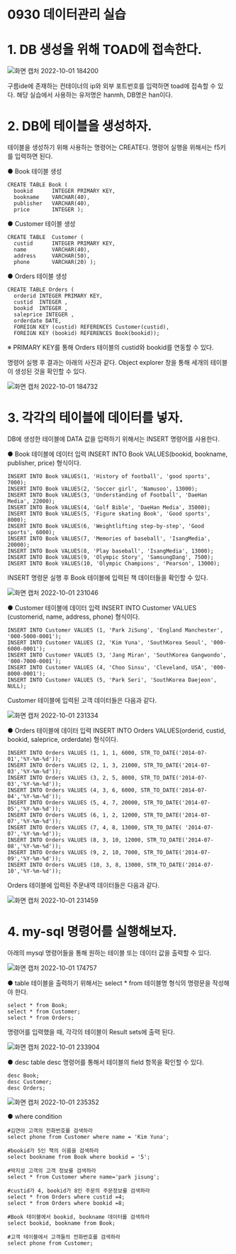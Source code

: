 # 0930 데이터관리 실습

 # 1. DB 생성을 위해 TOAD에 접속한다.

![화면 캡처 2022-10-01 184200](https://user-images.githubusercontent.com/114793024/193403435-991d70a3-bd5b-4e08-9e5e-14c5de3c2d7a.png)

구름ide에 존재하는 컨테이너의 ip와 외부 포트번호를 입력하면 toad에 접속할 수 있다. 해당 실습에서 사용하는 유저명은 hanmh, DB명은 han이다.


# 2. DB에 테이블을 생성하자.
 
테이블을 생성하기 위해 사용하는 명령어는 CREATE다. 
명령어 실행을 위해서는 f5키를 입력하면 된다.

● Book 테이블 생성

    CREATE TABLE Book (
      bookid      INTEGER PRIMARY KEY,
      bookname    VARCHAR(40),
      publisher   VARCHAR(40),
      price       INTEGER );
      

● Customer 테이블 생성

    CREATE TABLE  Customer (
      custid      INTEGER PRIMARY KEY,  
      name        VARCHAR(40),
      address     VARCHAR(50), 
      phone       VARCHAR(20) ); 

  
● Orders 테이블 생성

    CREATE TABLE Orders (
      orderid INTEGER PRIMARY KEY, 
      custid  INTEGER , 
      bookid  INTEGER , 
      saleprice INTEGER ,
      orderdate DATE,
      FOREIGN KEY (custid) REFERENCES Customer(custid),
      FOREIGN KEY (bookid) REFERENCES Book(bookid)); 

 ※ PRIMARY KEY를 통해 Orders 테이블의 custid와 bookid를 연동할 수 있다. 

명령어 실행 후 결과는 아래의 사진과 같다.
Object explorer 창을 통해 세개의 테이블이 생성된 것을 확인할 수 있다.

![화면 캡처 2022-10-01 184732](https://user-images.githubusercontent.com/114793024/193403543-de30ba11-6639-4839-a782-b47cfcc5ef21.png)

# 3. 각각의 테이블에 데이터를 넣자.

DB에 생성한 테이블에 DATA 값을 입력하기 위해서는 INSERT 명령어를 사용한다. 

● Book 테이블에 데이터 입력
INSERT INTO Book VALUES(bookid, bookname, publisher, price) 형식이다. 

    INSERT INTO Book VALUES(1, 'History of football', 'good sports', 7000);
    INSERT INTO Book VALUES(2, 'Soccer girl', 'Namusoo', 13000);
    INSERT INTO Book VALUES(3, 'Understanding of Football', 'DaeHan Media', 22000);
    INSERT INTO Book VALUES(4, 'Golf Bible', 'DaeHan Media', 35000);
    INSERT INTO Book VALUES(5, 'Figure skating Book', 'Good sports', 8000);
    INSERT INTO Book VALUES(6, 'Weightlifting step-by-step', 'Good sports', 6000);
    INSERT INTO Book VALUES(7, 'Memories of baseball', 'IsangMedia', 20000);
    INSERT INTO Book VALUES(8, 'Play baseball', 'IsangMedia', 13000);
    INSERT INTO Book VALUES(9, 'Olympic Story', 'SamsungDang', 7500);
    INSERT INTO Book VALUES(10, 'Olympic Champions', 'Pearson', 13000);

INSERT 명령문 실행 후 Book 테이블에 입력된 책 데이터들을 확인할 수 있다.

![화면 캡처 2022-10-01 231046](https://user-images.githubusercontent.com/114793024/193413550-6377b08f-1f0d-4574-8a19-eca08e47e1a1.png)

● Customer 테이블에 데이터 입력
INSERT INTO Customer VALUES (customerid, name, address, phone) 형식이다. 

    INSERT INTO Customer VALUES (1, 'Park JiSung', 'England Manchester', '000-5000-0001');
    INSERT INTO Customer VALUES (2, 'Kim Yuna', 'SouthKorea Seoul', '000-6000-0001');  
    INSERT INTO Customer VALUES (3, 'Jang Miran', 'SouthKorea Gangwondo', '000-7000-0001');
    INSERT INTO Customer VALUES (4, 'Choo Sinsu', 'Cleveland, USA', '000-8000-0001');
    INSERT INTO Customer VALUES (5, 'Park Seri', 'SouthKorea Daejeon',  NULL);

Customer 테이블에 입력된 고객 데이터들은 다음과 같다.

![화면 캡처 2022-10-01 231334](https://user-images.githubusercontent.com/114793024/193413634-b35eb576-dcbb-449a-9f7e-9dcbd5db736f.png)

● Orders 테이블에 데이터 입력
INSERT INTO Orders VALUES(orderid, custid, bookid, saleprice, orderdate) 형식이다. 

    INSERT INTO Orders VALUES (1, 1, 1, 6000, STR_TO_DATE('2014-07-01','%Y-%m-%d')); 
    INSERT INTO Orders VALUES (2, 1, 3, 21000, STR_TO_DATE('2014-07-03','%Y-%m-%d'));
    INSERT INTO Orders VALUES (3, 2, 5, 8000, STR_TO_DATE('2014-07-03','%Y-%m-%d')); 
    INSERT INTO Orders VALUES (4, 3, 6, 6000, STR_TO_DATE('2014-07-04','%Y-%m-%d')); 
    INSERT INTO Orders VALUES (5, 4, 7, 20000, STR_TO_DATE('2014-07-05','%Y-%m-%d'));
    INSERT INTO Orders VALUES (6, 1, 2, 12000, STR_TO_DATE('2014-07-07','%Y-%m-%d'));
    INSERT INTO Orders VALUES (7, 4, 8, 13000, STR_TO_DATE( '2014-07-07','%Y-%m-%d'));
    INSERT INTO Orders VALUES (8, 3, 10, 12000, STR_TO_DATE('2014-07-08','%Y-%m-%d')); 
    INSERT INTO Orders VALUES (9, 2, 10, 7000, STR_TO_DATE('2014-07-09','%Y-%m-%d')); 
    INSERT INTO Orders VALUES (10, 3, 8, 13000, STR_TO_DATE('2014-07-10','%Y-%m-%d'));

Orders 테이블에 입력된 주문내역 데이터들은 다음과 같다.

![화면 캡처 2022-10-01 231459](https://user-images.githubusercontent.com/114793024/193413684-56f9a867-bf38-493d-9a2f-8124a240feaf.png)

# 4. my-sql 명령어를 실행해보자.

아래의 mysql 명령어들을 통해 원하는 테이블 또는 데이터 값을 출력할 수 있다.

![화면 캡처 2022-10-01 174757](https://user-images.githubusercontent.com/114793024/193402307-7fb31b27-34d1-4838-9f98-4acd81dc1ed6.png)

● table
테이블을 출력하기 위해서는 select * from 테이블명 형식의 명령문을 작성해야 한다.

    select * from Book;	
    select * from Customer;
    select * from Orders;
    

명령어를 입력했을 때, 각각의 테이블이 Result sets에 출력 된다.

![화면 캡처 2022-10-01 233904](https://user-images.githubusercontent.com/114793024/193414682-98450262-9751-46fa-b39c-e3560ab77356.png)

● desc table
desc 명령어를 통해서 테이블의 field 항목을 확인할 수 있다.

    desc Book;
    desc Customer;
    desc Orders;

![화면 캡처 2022-10-01 235352](https://user-images.githubusercontent.com/114793024/193415316-6715bdeb-664a-48ee-8ddf-405ff89a696a.png)

● where condition

    #김연아 고객의 전화번호를 검색하라
    select phone from Customer where name = 'Kim Yuna'; 
    
    #bookid가 5인 책의 이름을 검색하라
    select bookname from Book where bookid = '5'; 
    
    #박지성 고객의 고객 정보를 검색하라
    select * from Customer where name='park jisung'; 

    #custid가 4, bookid가 8인 주문의 주문정보를 검색하라
    select * from Orders where custid =4; 
    select * from Orders where bookid =8; 
    
    #Book 테이블에서 bookid, bookname 데이터를 검색하라
    select bookid, bookname from Book;
    
    #고객 테이블에서 고객들의 전화번호를 검색하라
    select phone from Customer;

<!--stackedit_data:
eyJoaXN0b3J5IjpbLTEyODk4ODQ3NDEsMTkyODgzMjQxOSwtND
YwMjA5OTcxLDcwMjYwOTk5NywtMTYyNzY4MzE2OF19
-->